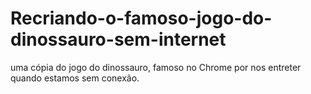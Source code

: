 # Recriando-o-famoso-jogo-do-dinossauro-sem-internet
uma cópia do jogo do dinossauro, famoso no Chrome por nos entreter quando estamos sem conexão. 
